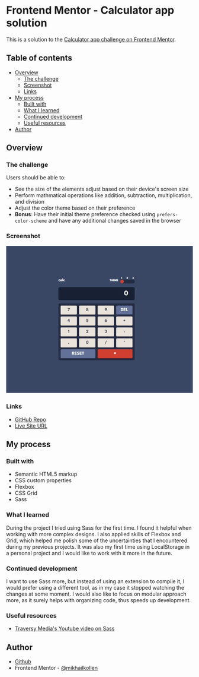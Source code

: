 # Frontend Mentor - Calculator app solution

This is a solution to the [Calculator app challenge on Frontend Mentor](https://www.frontendmentor.io/challenges/calculator-app-9lteq5N29).

## Table of contents

- [Overview](#overview)
  - [The challenge](#the-challenge)
  - [Screenshot](#screenshot)
  - [Links](#links)
- [My process](#my-process)
  - [Built with](#built-with)
  - [What I learned](#what-i-learned)
  - [Continued development](#continued-development)
  - [Useful resources](#useful-resources)
- [Author](#author)

## Overview

### The challenge

Users should be able to:

- See the size of the elements adjust based on their device's screen size
- Perform mathmatical operations like addition, subtraction, multiplication, and division
- Adjust the color theme based on their preference
- **Bonus**: Have their initial theme preference checked using `prefers-color-scheme` and have any additional changes saved in the browser

### Screenshot

![](./screenshot.JPG)

### Links

- [GitHub Repo](https://github.com/mikhailkollen/Calculator-Project)
- [Live Site URL](https://mikhailkollen.github.io/Calculator-Project/)

## My process

### Built with

- Semantic HTML5 markup
- CSS custom properties
- Flexbox
- CSS Grid
- Sass

### What I learned

During the project I tried using Sass for the first time. I found it helpful when working with more complex designs. I also applied skills of Flexbox and Grid, which helped me polish some of the uncertainties that I encountered during my previous projects.
It was also my first time using LocalStorage in a personal project and I would like to work with it more in the future.

### Continued development

I want to use Sass more, but instead of using an extension to compile it, I would prefer using a different tool, as in my case it stopped watching the changes at some moment.
I would also like to focus on modular approach more, as it surely helps with organizing code, thus speeds up development.

### Useful resources

- [Traversy Media's Youtube video on Sass](https://www.youtube.com/watch?v=nu5mdN2JIwM&t=2484s)

## Author

- [Github](https://github.com/mikhailkollen)
- Frontend Mentor - [@mikhailkollen](https://www.frontendmentor.io/profile/mikhailkollen)
